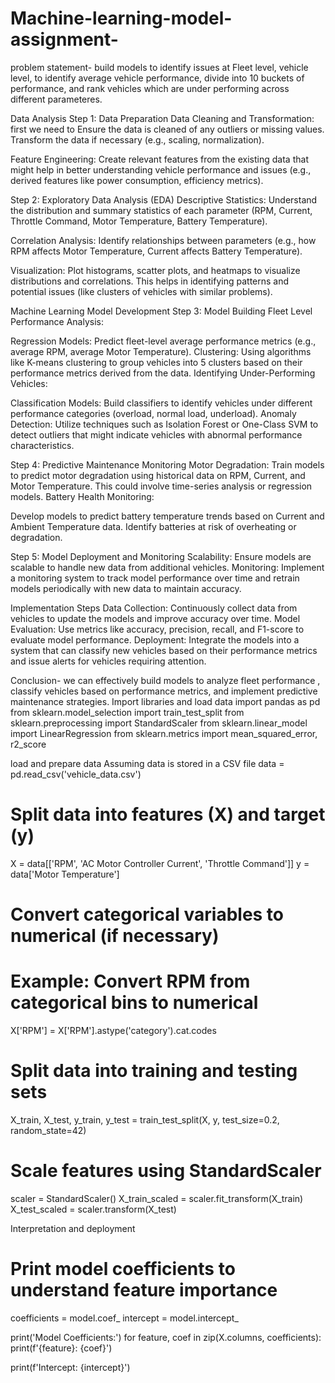 # Machine-learning-model-assignment-
problem statement- build models to identify issues at Fleet level, vehicle level, to identify average vehicle performance, divide into 10 buckets of performance, and rank vehicles which are under performing across different parameteres.

Data Analysis
Step 1: Data Preparation
Data Cleaning and Transformation: first we need to Ensure the data is cleaned of any outliers or missing values. Transform the data if necessary (e.g., scaling, normalization).

Feature Engineering: Create relevant features from the existing data that might help in better understanding vehicle performance and issues (e.g., derived features like power consumption, efficiency metrics).

Step 2: Exploratory Data Analysis (EDA)
Descriptive Statistics: Understand the distribution and summary statistics of each parameter (RPM, Current, Throttle Command, Motor Temperature, Battery Temperature).

Correlation Analysis: Identify relationships between parameters (e.g., how RPM affects Motor Temperature, Current affects Battery Temperature).

Visualization: Plot histograms, scatter plots, and heatmaps to visualize distributions and correlations. This helps in identifying patterns and potential issues (like clusters of vehicles with similar problems).

Machine Learning Model Development
Step 3: Model Building
Fleet Level Performance Analysis:

Regression Models: Predict fleet-level average performance metrics (e.g., average RPM, average Motor Temperature).
Clustering: Using algorithms like K-means clustering to group vehicles into 5 clusters based on their performance metrics derived from the data.
Identifying Under-Performing Vehicles:

Classification Models: Build classifiers to identify vehicles under different performance categories (overload, normal load, underload).
Anomaly Detection: Utilize techniques such as Isolation Forest or One-Class SVM to detect outliers that might indicate vehicles with abnormal performance characteristics.

Step 4: Predictive Maintenance
Monitoring Motor Degradation:
Train models to predict motor degradation using historical data on RPM, Current, and Motor Temperature. This could involve time-series analysis or regression models.
Battery Health Monitoring:

Develop models to predict battery temperature trends based on Current and Ambient Temperature data. Identify batteries at risk of overheating or degradation.

Step 5: Model Deployment and Monitoring
Scalability: Ensure models are scalable to handle new data from additional vehicles.
Monitoring: Implement a monitoring system to track model performance over time and retrain models periodically with new data to maintain accuracy.

Implementation Steps
Data Collection: Continuously collect data from vehicles to update the models and improve accuracy over time.
Model Evaluation: Use metrics like accuracy, precision, recall, and F1-score to evaluate model performance.
Deployment: Integrate the models into a system that can classify new vehicles based on their performance metrics and issue alerts for vehicles requiring attention.

Conclusion- we can effectively build models to analyze fleet performance , classify vehicles based on performance metrics, and implement predictive maintenance strategies.
Import libraries and load data
import pandas as pd
from sklearn.model_selection import train_test_split
from sklearn.preprocessing import StandardScaler
from sklearn.linear_model import LinearRegression
from sklearn.metrics import mean_squared_error, r2_score

 load and prepare data
 Assuming data is stored in a CSV file
data = pd.read_csv('vehicle_data.csv')

# Split data into features (X) and target (y)
X = data[['RPM', 'AC Motor Controller Current', 'Throttle Command']]
y = data['Motor Temperature']

# Convert categorical variables to numerical (if necessary)
# Example: Convert RPM from categorical bins to numerical
X['RPM'] = X['RPM'].astype('category').cat.codes

# Split data into training and testing sets
X_train, X_test, y_train, y_test = train_test_split(X, y, test_size=0.2, random_state=42)

# Scale features using StandardScaler
scaler = StandardScaler()
X_train_scaled = scaler.fit_transform(X_train)
X_test_scaled = scaler.transform(X_test)

Interpretation and deployment
# Print model coefficients to understand feature importance
coefficients = model.coef_
intercept = model.intercept_

print('Model Coefficients:')
for feature, coef in zip(X.columns, coefficients):
    print(f'{feature}: {coef}')

print(f'Intercept: {intercept}')







